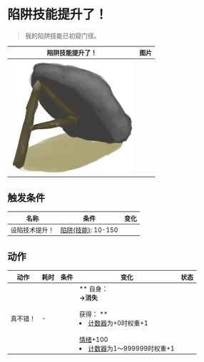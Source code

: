 # 陷阱技能提升了！  
> 我的陷阱技能已初窥门径。  
  
  陷阱技能提升了！  |   图片   
 ----  |  ----:   
   |  <img decoding="async" src="Sprite/DeadfallTrap.png" href="a.md" style="max-width:300px;max-height:300px;">   
  
## 触发条件  
名称  |  条件  |  变化  
----  |  ----  |  ----  
设陷技术提升！  |  [陷阱(技能)](Skill_Trapping.md): 10-150  |    
## 动作  
动作  |  耗时  |  条件  |  变化  |  状态  
----  |  ----  |  ----  |  ----  |  ----  
真不错！<br>  |  -  |    |  ** 自身：**<br>→消失<br><br>** 获得： **<br><li>[计数器](TickCounter.md)为+0时权重+1</li><br>[情绪](Morale.md)+100<br><li>[计数器](TickCounter.md)为1～999999时权重+1</li>  |    


<script>document.title="陷阱技能提升了！ - 卡牌生存百科 Card Survival Wiki";</script>